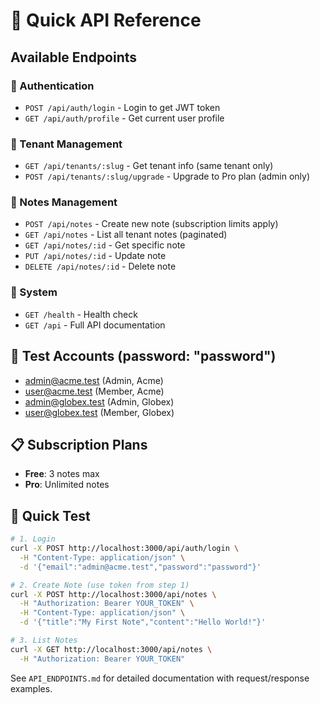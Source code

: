 # 🚀 Quick API Reference

## Available Endpoints

### 🔐 Authentication
- `POST /api/auth/login` - Login to get JWT token
- `GET /api/auth/profile` - Get current user profile

### 🏢 Tenant Management  
- `GET /api/tenants/:slug` - Get tenant info (same tenant only)
- `POST /api/tenants/:slug/upgrade` - Upgrade to Pro plan (admin only)

### 📝 Notes Management
- `POST /api/notes` - Create new note (subscription limits apply)
- `GET /api/notes` - List all tenant notes (paginated)
- `GET /api/notes/:id` - Get specific note
- `PUT /api/notes/:id` - Update note
- `DELETE /api/notes/:id` - Delete note

### 🏥 System
- `GET /health` - Health check
- `GET /api` - Full API documentation

## 🔑 Test Accounts (password: "password")
- admin@acme.test (Admin, Acme)
- user@acme.test (Member, Acme)
- admin@globex.test (Admin, Globex)  
- user@globex.test (Member, Globex)

## 📋 Subscription Plans
- **Free**: 3 notes max
- **Pro**: Unlimited notes

## 🧪 Quick Test
```bash
# 1. Login
curl -X POST http://localhost:3000/api/auth/login \
  -H "Content-Type: application/json" \
  -d '{"email":"admin@acme.test","password":"password"}'

# 2. Create Note (use token from step 1)
curl -X POST http://localhost:3000/api/notes \
  -H "Authorization: Bearer YOUR_TOKEN" \
  -H "Content-Type: application/json" \
  -d '{"title":"My First Note","content":"Hello World!"}'

# 3. List Notes
curl -X GET http://localhost:3000/api/notes \
  -H "Authorization: Bearer YOUR_TOKEN"
```

See `API_ENDPOINTS.md` for detailed documentation with request/response examples.